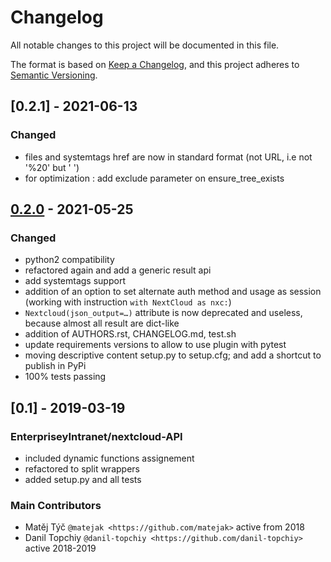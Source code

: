 # Changelog

All notable changes to this project will be documented in this file.

The format is based on [Keep a Changelog](https://keepachangelog.com/en/1.0.0/),
and this project adheres to [Semantic Versioning](https://semver.org/spec/v2.0.0.html).

## [0.2.1] - 2021-06-13
### Changed
 - files and systemtags href are now in standard format (not URL, i.e not '%20' but ' ')
 - for optimization : add exclude parameter on ensure_tree_exists

## [0.2.0] - 2021-05-25
### Changed
 - python2 compatibility
 - refactored again and add a generic result api
 - add systemtags support
 - addition of an option to set alternate auth method and usage as session (working with instruction `with NextCloud as nxc:`)
 - `Nextcloud(json_output=…)` attribute is now deprecated and useless, because almost all result are dict-like
 - addition of AUTHORS.rst, CHANGELOG.md, test.sh
 - update requirements versions to allow to use plugin with pytest
 - moving descriptive content setup.py to setup.cfg; and add a shortcut to publish in PyPi
 - 100% tests passing


## [0.1] - 2019-03-19
### EnterpriseyIntranet/nextcloud-API
 - included dynamic functions assignement
 - refactored to split wrappers
 - added setup.py and all tests
### Main Contributors
 - Matěj Týč `@matejak <https://github.com/matejak>` active from 2018
 - Danil Topchiy  `@danil-topchiy <https://github.com/danil-topchiy>` active 2018-2019


[0.2.0]: https://github.com/luffah/nextcloud-API/compare/6869dd15cca1553713c132d07c967c1bf25d80f5...0.2.0

